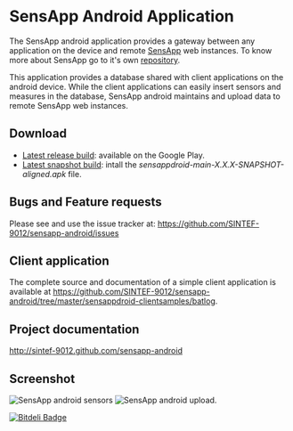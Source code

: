 SensApp Android Application
============================

The SensApp android application provides a gateway between any application on the device and remote [SensApp](http://sensapp.modelbased.net) web instances. To know more about SensApp go to it's own [repository](https://github.com/SINTEF-9012/sensapp).

This application provides a database shared with client applications on the android device. While the client applications can easily insert sensors and measures in the database, SensApp android maintains and upload data to remote SensApp web instances.

Download
---------------------
* [Latest release build](https://play.google.com/store/apps/details?id=org.sensapp.android.sensappdroid): available on the Google Play.
* [Latest snapshot build](http://build.thingml.org/job/Build%20SensApp%20Android/lastSuccessfulBuild/org.sensapp.android$sensappdroid-main): intall the *sensappdroid-main-X.X.X-SNAPSHOT-aligned.apk* file.

Bugs and Feature requests
-------------------------
Please see and use the issue tracker at: https://github.com/SINTEF-9012/sensapp-android/issues

Client application
-------------------------
The complete source and documentation of a simple client application is available at https://github.com/SINTEF-9012/sensapp-android/tree/master/sensappdroid-clientsamples/batlog.

Project documentation
------------------------
http://sintef-9012.github.com/sensapp-android

Screenshot
-------------------------
![SensApp android sensors](https://raw.github.com/SINTEF-9012/sensapp-android/master/extra/screenshots/sensors.png) ![SensApp android upload](https://raw.github.com/SINTEF-9012/sensapp-android/master/extra/screenshots/pref_upload.png).




[![Bitdeli Badge](https://d2weczhvl823v0.cloudfront.net/SINTEF-9012/sensapp-android/trend.png)](https://bitdeli.com/free "Bitdeli Badge")

